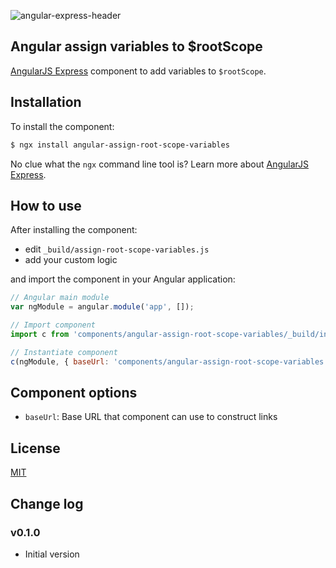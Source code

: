 ![angular-express-header](https://cloud.githubusercontent.com/assets/1859381/8266502/d94e93ce-1731-11e5-9b9d-9b9e58c5369f.png)

## Angular assign variables to $rootScope

[AngularJS Express](https://github.com/angular-express/angular-express) component to add variables to `$rootScope`.

## Installation

To install the component:

```bash
$ ngx install angular-assign-root-scope-variables
```

No clue what the `ngx` command line tool is? Learn more about [AngularJS Express](https://github.com/angular-express/angular-express).

## How to use

After installing the component:

- edit `_build/assign-root-scope-variables.js`
- add your custom logic

and import the component in your Angular application:

```javascript
// Angular main module
var ngModule = angular.module('app', []);

// Import component
import c from 'components/angular-assign-root-scope-variables/_build/index';

// Instantiate component
c(ngModule, { baseUrl: 'components/angular-assign-root-scope-variables' });
```

## Component options

- `baseUrl`: Base URL that component can use to construct links

## License

[MIT](LICENSE)

## Change log

### v0.1.0

- Initial version
